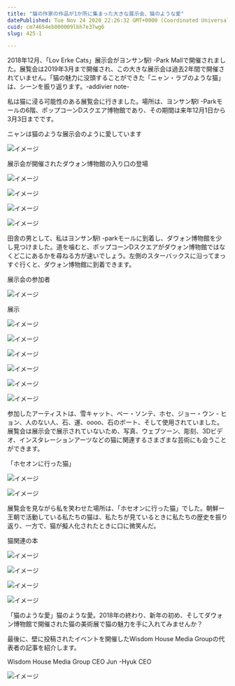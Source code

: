 ```yaml
---
title: "猫の作家の作品が1か所に集まった大きな展示会、猫のような愛"
datePublished: Tue Nov 24 2020 22:26:32 GMT+0000 (Coordinated Universal Time)
cuid: cm74654eb000009lbh7e37wg6
slug: 425-1

---
```



2018年12月、「Lov Erke Cats」展示会がヨンサン駅I -Park Mallで開催されました。展覧会は2019年3月まで開催され、この大きな展示会は過去2年間で開催されていません。「猫の魅力に没頭することができた「ニャン・ラブのような猫」は、シーンを振り返ります。-addivier note-

私は猫に浸る可能性のある展覧会に行きました。場所は、ヨンサン駅I -Parkモールの6階、ポップコーンDスクエア博物館であり、その期間は来年12月1日から3月3日までです。

ニャンは猫のような展示会のように愛しています

![イメージ](https://cdn.hashnode.com/res/hashnode/image/upload/v1739501228952/3b3c447f-5123-4f10-8521-b6be6a8e9209.jpeg)

展示会が開催されたダウォン博物館の入り口の登場

![イメージ](https://cdn.hashnode.com/res/hashnode/image/upload/v1739501231103/8df1d3e9-94cd-4efd-8c8c-4171297a09bd.jpeg)

![イメージ](https://cdn.hashnode.com/res/hashnode/image/upload/v1739501233511/8d2cdfc2-1dd9-43fa-a5f9-3a60a6be6c19.jpeg)

![イメージ](https://cdn.hashnode.com/res/hashnode/image/upload/v1739501235805/373bb5d8-2e64-4235-8e96-c46b1997fd21.jpeg)

![イメージ](https://cdn.hashnode.com/res/hashnode/image/upload/v1739501238102/10add1f7-e39c-4083-ae53-68c970bd0311.jpeg)

田舎の男として、私はヨンサン駅I -parkモールに到着し、ダウォン博物館を少し見つけました。道を噛むと、ポップコーンDスクエアがダウォン博物館ではなくどこにあるかを尋ねる方が速いでしょう。左側のスターバックスに沿ってまっすぐ行くと、ダウォン博物館に到着できます。

展示会の参加者

![イメージ](https://cdn.hashnode.com/res/hashnode/image/upload/v1739501239805/70720d30-f2cd-480d-92f7-934434bdb3e5.jpeg)

展示

![イメージ](https://cdn.hashnode.com/res/hashnode/image/upload/v1739501241294/ccd51bfa-a312-4054-82fc-465c6c74e5fe.jpeg)

![イメージ](https://cdn.hashnode.com/res/hashnode/image/upload/v1739501243571/490cb7ee-957d-49b0-966e-75730c50bae5.jpeg)

![イメージ](https://cdn.hashnode.com/res/hashnode/image/upload/v1739501245323/5856f81e-6863-47f0-8dad-16c001c0fc59.jpeg)

![イメージ](https://cdn.hashnode.com/res/hashnode/image/upload/v1739501247465/d668c59b-c6a0-4a39-ad9c-e1fb25530d0e.jpeg)

![イメージ](https://cdn.hashnode.com/res/hashnode/image/upload/v1739501250006/37867258-83ec-4b99-9238-ec30f0cad5ab.jpeg)

![イメージ](https://cdn.hashnode.com/res/hashnode/image/upload/v1739501252775/9165a6cc-9322-41ed-9715-daa99e820c51.jpeg)

参加したアーティストは、雪キャット、ベー・ソンテ、ホセ、ジョー・ウン - ヒョン、人のない人、石、運、oooo、石のボート、そして使用されていました。展覧会は展示会で展示されていないため、写真、ウェブツーン、彫刻、3Dビデオ、インスタレーションアーツなどの猫に関連するさまざまな芸術にも会うことができます。

「ホセオンに行った猫」

![イメージ](https://cdn.hashnode.com/res/hashnode/image/upload/v1739501255103/d4993c42-e273-484b-9a8a-7a8642dd3a57.jpeg)

![イメージ](https://cdn.hashnode.com/res/hashnode/image/upload/v1739501257468/8f99fc73-dea1-496a-959a-976dbb90b826.jpeg)

展覧会を見ながら私を笑わせた場所は、「ホセオンに行った猫」でした。朝鮮ー王朝で活動している私たちの猫は、私たちが見ているときに私たちの歴史を振り返り、一方で、猫が擬人化されたときに口に微笑んだ。

猫関連の本

![イメージ](https://cdn.hashnode.com/res/hashnode/image/upload/v1739501259461/5682b2c2-70fb-4b6a-8d0b-77b00969ab7a.jpeg)

![イメージ](https://cdn.hashnode.com/res/hashnode/image/upload/v1739501261281/8e5d4bbc-b2f7-4587-ad96-50aff853ce0f.jpeg)

![イメージ](https://cdn.hashnode.com/res/hashnode/image/upload/v1739501262897/b5d8010f-d46e-43e6-943c-db9653cbb103.jpeg)

![イメージ](https://cdn.hashnode.com/res/hashnode/image/upload/v1739501264569/033bb29a-65d9-4764-b9e5-4a89b64c7f2e.jpeg)

「猫のような愛」猫のような愛。2018年の終わり、新年の初め、そしてダウォン博物館で開催された猫の美術展で猫の魅力を手に入れてみませんか？

最後に、壁に投稿されたイベントを開催したWisdom House Media Groupの代表者の記事を紹介します。

Wisdom House Media Group CEO Jun -Hyuk CEO

![イメージ](https://cdn.hashnode.com/res/hashnode/image/upload/v1739501266067/724e5234-1d2e-4056-a1ed-5a2feef3d910.jpeg)